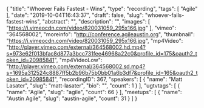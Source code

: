 {
  "title": "Whoever Fails Fastest - Wins",
  "type": "recording",
  "tags": [
    "Agile"
  ],
  "date": "2019-10-04T16:43:37",
  "draft": false,
  "slug": "whoever-fails-fastest-wins",
  "abstract": "",
  "description": "",
  "images": [
    "https://i.vimeocdn.com/video/820031059_295x166.jpg"
  ],
  "vimeo": "364568002",
  "moreinfo": "http://conference.agileaustin.org",
  "thumbnail": "https://i.vimeocdn.com/video/820031059_295x166.jpg",
  "mp4Video": "http://player.vimeo.com/external/364568002.hd.mp4?s=973e62f013bfac8d877a3bcc731fee46968a22c0&profile_id=175&oauth2_token_id=20985841",
  "mp4VideoLow": "http://player.vimeo.com/external/364568002.sd.mp4?s=1695a312524c8887ff5b2b96b75b0bb01a6b3df7&profile_id=165&oauth2_token_id=20985841",
  "recordingID": 367,
  "speakers": [
    {
      "name": "Matt Lasater",
      "slug": "matt-lasater",
      "bio": "",
      "count": 1
    }
  ],
  "ugtvtags": [
    {
      "name": "Agile",
      "slug": "agile",
      "count": 66
    }
  ],
  "meetups": [
    {
      "name": "Austin Agile",
      "slug": "austin-agile",
      "count": 31
    }
  ]
}